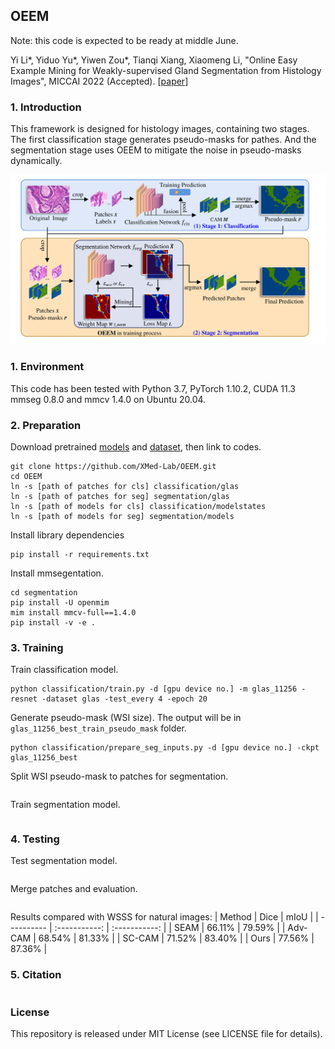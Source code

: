 ## OEEM
Note: this code is expected to be ready at middle June.

Yi Li*, Yiduo Yu*, Yiwen Zou*, Tianqi Xiang, Xiaomeng Li, "Online Easy Example Mining for Weakly-supervised Gland Segmentation from Histology Images", MICCAI 2022 (Accepted). [[paper](https://arxiv.org/)]

### 1. Introduction
This framework is designed for histology images, containing two stages. The first classification stage generates pseudo-masks for pathes. And the segmentation stage uses OEEM to mitigate the noise in pseudo-masks dynamically.

![framework visualization](segmentation/demo/oeem_vis.png)

### 1. Environment

This code has been tested with Python 3.7, PyTorch 1.10.2, CUDA 11.3 mmseg 0.8.0 and mmcv 1.4.0 on Ubuntu 20.04.

### 2. Preparation

Download pretrained [models]() and [dataset](), then link to codes.
```shell
git clone https://github.com/XMed-Lab/OEEM.git
cd OEEM
ln -s [path of patches for cls] classification/glas
ln -s [path of patches for seg] segmentation/glas
ln -s [path of models for cls] classification/modelstates
ln -s [path of models for seg] segmentation/models
```

Install library dependencies
```shell
pip install -r requirements.txt
```

Install mmsegentation.
```shell
cd segmentation
pip install -U openmim
mim install mmcv-full==1.4.0
pip install -v -e .
```

### 3. Training

Train classification model.

```shell
python classification/train.py -d [gpu device no.] -m glas_11256 -resnet -dataset glas -test_every 4 -epoch 20
```

Generate pseudo-mask (WSI size). The output will be in `glas_11256_best_train_pseudo_mask` folder.

```shell
python classification/prepare_seg_inputs.py -d [gpu device no.] -ckpt glas_11256_best 
```

Split WSI pseudo-mask to patches for segmentation.

```shell

```

Train segmentation model.

```shell

```

### 4. Testing

Test segmentation model.

```shell

```

Merge patches and evaluation.

```shell

```

Results compared with WSSS for natural images:
| Method  | Dice   |  mIoU  |
| ---------- | :-----------:  | :-----------: |
| SEAM | 66.11%   | 79.59%     |
| Adv-CAM | 68.54%   | 81.33%     |
| SC-CAM | 71.52%   | 83.40%     |
| Ours | 77.56%   | 87.36%     |

### 5. Citation

```
```

### License

This repository is released under MIT License (see LICENSE file for details).
